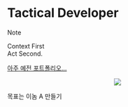# Tactical Developer

> [!NOTE]
> Context First   
> Act Second.

[아주 예전 포트폴리오...](https://vvsogi-portfolio.netlify.app)

<div align="center">
  <img src="https://github-readme-stats.vercel.app/api?username=VVSOGI&show_icons=true&theme=gruvbox" />
</div>

목표는 이놈 A 만들기
